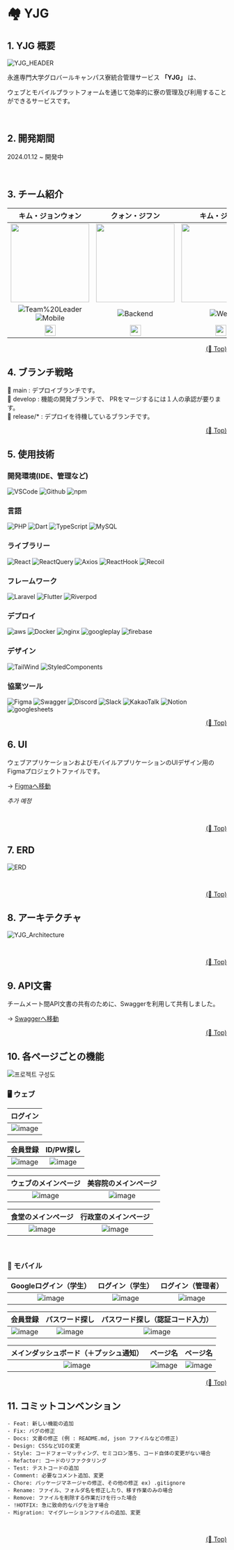 # 🏘 YJG

## 1. YJG 概要

![YJG_HEADER](https://github.com/Shining-Jicheon-Stars/.github/assets/125263770/8f1b74f7-a938-4ffe-8dd8-2e13f5d8fa51)

永進専門大学グロバールキャンパス寮統合管理サービス **「YJG」** は、

ウェブとモバイルプラットフォームを通じて効率的に寮の管理及び利用することができるサービスです。

<br>

## 2. 開発期間
2024.01.12 ~ 開発中

<br>

## 3. チーム紹介

|**キム・ジョンウォン**|**クォン・ジフン**|**キム・ジフン**|**キム・ヒョン**|**イ・ミンヒョク**|
| :------------: | :---------: | :--------: | :-------: | :----------: |
|<img src="https://avatars.githubusercontent.com/u/113046042?v=4" height=180 >|<img src="https://avatars.githubusercontent.com/u/108657822?v=4" height=180 >     |<img src="https://avatars.githubusercontent.com/u/121006991?v=4" height=180 >|<img src="https://avatars.githubusercontent.com/u/125263770?v=4" height=180 >     |<img src="https://avatars.githubusercontent.com/u/108847847?v=4" height=180 >|
| ![Team%20Leader](https://img.shields.io/badge/-Team%20leader-000000) ![Mobile](https://img.shields.io/badge/Frontend(M)-02A9FF) | ![Backend](https://img.shields.io/badge/Backend-FF2D20) | ![Web](https://img.shields.io/badge/Frontend(W)-FF7328) | ![Backend](https://img.shields.io/badge/Backend-FF2D20) | ![Mobile](https://img.shields.io/badge/Frontend(M)-02A9FF)
| <a href="https://github.com/jeongwonkimo3o"><img src="https://github.com/Shining-Jicheon-Stars/.github/assets/125263770/a4d73565-382f-4ab5-baa8-aad7d90e9db7" height=25 /></a> | <a href="https://github.com/jihun1844"><img src="https://github.com/Shining-Jicheon-Stars/.github/assets/125263770/a4d73565-382f-4ab5-baa8-aad7d90e9db7" height=25 /></a> | <a href="https://github.com/Jhoon00"><img src="https://github.com/Shining-Jicheon-Stars/.github/assets/125263770/a4d73565-382f-4ab5-baa8-aad7d90e9db7" height=25 /></a> | <a href="https://github.com/Hyn2"><img src="https://github.com/Shining-Jicheon-Stars/.github/assets/125263770/a4d73565-382f-4ab5-baa8-aad7d90e9db7" height=25 /></a> | <a href="https://github.com/lmh0615"><img src="https://github.com/Shining-Jicheon-Stars/.github/assets/125263770/a4d73565-382f-4ab5-baa8-aad7d90e9db7" height=25 /></a> | 

<p align="right"><a href="#top">(🔼 Top)</a></p>

## 4. ブランチ戦略

🚀 main : デプロイブランチです。<br/>
🚀 develop : 機能の開発ブランチで、 PRをマージするには１人の承認が要ります。<br/>
🚀 release/* : デプロイを待機しているブランチです。

<p align="right"><a href="#top">(🔼 Top)</a></p>

## 5. 使用技術

### 開発環境(IDE、管理など)
![VSCode](https://img.shields.io/badge/VSCODE-007ACC?style=for-the-badge&logo=visualstudiocode&logoColor=white)
![Github](https://img.shields.io/badge/GITHUB-181717?style=for-the-badge&logo=github&logoColor=white)
![npm](https://img.shields.io/badge/NPM-CB3837?style=for-the-badge&logo=npm&logoColor=white)

### 言語
![PHP](https://img.shields.io/badge/PHP-777BB4?style=for-the-badge&logo=php&logoColor=white)
![Dart](https://img.shields.io/badge/DART-0175C2?style=for-the-badge&logo=Dart&logoColor=white)
![TypeScript](https://img.shields.io/badge/TypeScript-3178C6?style=for-the-badge&logo=TypeScript&logoColor=white)
![MySQL](https://img.shields.io/badge/MySQL-4479A1?style=for-the-badge&logo=MySQL&logoColor=white)

### ライブラリー
![React](https://img.shields.io/badge/React-61DAFB?style=for-the-badge&logo=React&logoColor=white)
![ReactQuery](https://img.shields.io/badge/REACTQUERY-FF4154?style=for-the-badge&logo=reactquery&logoColor=white)
![Axios](https://img.shields.io/badge/AXIOS-5A29E4?style=for-the-badge&logo=axios&logoColor=white)
![ReactHook](https://img.shields.io/badge/REACTHOOKFORM-EC5990?style=for-the-badge&logo=reacthookform&logoColor=white)
![Recoil](https://img.shields.io/badge/Recoil-3578E5?style=for-the-badge&logo=Recoil&logoColor=white)

### フレームワーク
![Laravel](https://img.shields.io/badge/laravel-FF2D20?style=for-the-badge&logo=laravel&logoColor=white)
![Flutter](https://img.shields.io/badge/FLUTTER-02569B?style=for-the-badge&logo=flutter&logoColor=white)
![Riverpod](https://img.shields.io/badge/Riverpod-06B6D4?style=for-the-badge&logo=flutter&logoColor=white)

### デプロイ
![aws](https://img.shields.io/badge/amazonaws-232F3E?style=for-the-badge&logo=amazonaws&logoColor=white)
![Docker](https://img.shields.io/badge/docker-2496ED?style=for-the-badge&logo=docker&logoColor=white)
![nginx](https://img.shields.io/badge/nginx-009639?style=for-the-badge&logo=nginx&logoColor=white)
![googleplay](https://img.shields.io/badge/googleplay-414141?style=for-the-badge&logo=googleplay&logoColor=white)
![firebase](https://img.shields.io/badge/firebase-FFCA28?style=for-the-badge&logo=firebase&logoColor=black)

### デザイン
![TailWind](https://img.shields.io/badge/TailwindCSS-06B6D4?style=for-the-badge&logo=TailwindCSS&logoColor=white)
![StyledComponents](https://img.shields.io/badge/STYLEDCOMPONENTS-DB7093?style=for-the-badge&logo=styledcomponents&logoColor=white)

### 協業ツール
![Figma](https://img.shields.io/badge/FIGMA-F24E1E?style=for-the-badge&logo=figma&logoColor=white)
![Swagger](https://img.shields.io/badge/SWAGGER-85EA2D?style=for-the-badge&logo=swagger&logoColor=white)
![Discord](https://img.shields.io/badge/DISCORD-5865F2?style=for-the-badge&logo=discord&logoColor=white)
![Slack](https://img.shields.io/badge/SLACK-4A154B?style=for-the-badge&logo=slack&logoColor=white)
![KakaoTalk](https://img.shields.io/badge/KAKAOTALK-FFCD00?style=for-the-badge&logo=kakaotalk&logoColor=white)
![Notion](https://img.shields.io/badge/NOTION-000000?style=for-the-badge&logo=notion&logoColor=white)
![googlesheets](https://img.shields.io/badge/googlesheets-34A853?style=for-the-badge&logo=googlesheets&logoColor=white)


<p align="right"><a href="#top">(🔼 Top)</a></p>

## 6. UI

ウェブアプリケーションおよびモバイルアプリケーションのUIデザイン用のFigmaプロジェクトファイルです。

→ [Figmaへ移動](https://www.figma.com/file/wwXyuex6f6U7rWL50ltDmS/%EC%BA%A1%EC%8A%A4%ED%86%A4?type=design&node-id=1027%3A2116&mode=design&t=0OaOL240XuARIWZm-1)

*추가 예정*

<br/>

<p align="right"><a href="#top">(🔼 Top)</a></p>

## 7. ERD

![ERD](https://github.com/Shining-Jicheon-Stars/yjg-laravel-backend/assets/125263770/46472a8b-1519-4f82-a60d-cd83095d0f31)

<br />

<p align="right"><a href="#top">(🔼 Top)</a></p>

## 8. アーキテクチャ

![YJG_Architecture](https://github.com/Shining-Jicheon-Stars/yjg-laravel-backend/assets/125263770/9144ef6f-ed65-48f7-9e7c-071fb1510f6a)

<br/>

<p align="right"><a href="#top">(🔼 Top)</a></p>

## 9. API文書

チームメート間API文書の共有のために、Swaggerを利用して共有しました。

→ [Swaggerへ移動](http://ec2-13-124-102-253.ap-northeast-2.compute.amazonaws.com/api/documentation)

<p align="right"><a href="#top">(🔼 Top)</a></p>

## 10. 各ページごとの機能

![프로젝트 구성도](https://github.com/Shining-Jicheon-Stars/.github/assets/125263770/a87a9753-5ae1-484e-bf40-b3b49ab253bd)

### 🖥️ ウェブ

| **ログイン** |
|:-------------------------:|
| ![image](https://github.com/Shining-Jicheon-Stars/.github/assets/121006991/e38c8f90-6e11-48bc-a849-74f597acc274)|

| **会員登録** | **ID/PW探し** |
|:-------------------------:|:-------------------------:|
|![image](https://github.com/Shining-Jicheon-Stars/.github/assets/121006991/25603773-34e9-4d27-897c-a1639af2dc64)|![image](https://github.com/Shining-Jicheon-Stars/.github/assets/121006991/b44d2f92-b61b-418e-bfde-a945671a3451)

| **ウェブのメインページ** | **美容院のメインページ** |
|:-------------------------:|:-------------------------:|
|![image](https://github.com/Shining-Jicheon-Stars/.github/assets/121006991/8810604c-8d75-4b6f-90d6-24813b68fc29)|![image](https://github.com/Shining-Jicheon-Stars/.github/assets/121006991/547e871a-806a-481d-8553-09a08743bfb1)

| **食堂のメインページ** | **行政室のメインページ** |
|:-------------------------:|:-------------------------:|
|![image](https://github.com/Shining-Jicheon-Stars/.github/assets/121006991/2aca8c1b-c585-4ddc-a679-5411a192f2ea)|![image](https://github.com/Shining-Jicheon-Stars/.github/assets/121006991/9933d910-9828-4a73-a208-31372f4fb12a)




<br>

### 📱 モバイル

| **Googleログイン（学生）**    | **ログイン（学生）** |  **ログイン（管理者）**    |
|:-------------------------:|:-------------------------:|:-------------------------:|
|          ![image](https://github.com/Shining-Jicheon-Stars/.github/assets/113046042/c8a42f7b-9c47-4859-9ea4-8e2885f2b3b8)| ![image](https://github.com/Shining-Jicheon-Stars/.github/assets/113046042/80bdca90-adef-4af6-ab5e-976a95e72993)|  ![image](https://github.com/Shining-Jicheon-Stars/.github/assets/113046042/6d4dd5e0-f89e-4f1a-9e58-f055bda4b697)|

| **会員登録**    | **パスワード探し** |  **パスワード探し（認証コード入力）**    |
|:-------------------------:|:-------------------------:|:-------------------------:|
|          ![image](https://github.com/Shining-Jicheon-Stars/.github/assets/113046042/4f56c65e-837d-4a4a-a234-0da1f17945b6)| ![image](https://github.com/Shining-Jicheon-Stars/.github/assets/113046042/ec811b12-21ca-485a-8a9c-7f6436f44105)|  ![image](https://github.com/Shining-Jicheon-Stars/.github/assets/113046042/9c2b8557-09be-479d-ae46-9f518d3c1ba0)|

| **メインダッシュボード（＋プッシュ通知）**    | **ページ名** |  **ページ名**    |
|:-------------------------:|:-------------------------:|:-------------------------:|
|   ![image](https://github.com/Shining-Jicheon-Stars/.github/assets/113046042/0c320b33-3fef-40be-800e-1a245ea8e45c)| ![image](https://github.com/Shining-Jicheon-Stars/.github/assets/113046042/0c320b33-3fef-40be-800e-1a245ea8e45c)| ![image](https://github.com/Shining-Jicheon-Stars/.github/assets/113046042/0c320b33-3fef-40be-800e-1a245ea8e45c)|


<p align="right"><a href="#top">(🔼 Top)</a></p>

## 11. コミットコンベンション

```
- Feat: 新しい機能の追加
- Fix: バグの修正
- Docs: 文書の修正 (例 : README.md, json ファイルなどの修正)
- Design: CSSなどUIの変更
- Style: コードフォーマッティング、セミコロン落ち、コード自体の変更がない場合
- Refactor: コードのリファクタリング
- Test: テストコードの追加
- Comment: 必要なコメント追加、変更
- Chore: パッケージマネージャの修正、その他の修正 ex) .gitignore
- Rename: ファイル、フォルダ名を修正したり、移す作業のみの場合
- Remove: ファイルを削除する作業だけを行った場合
- !HOTFIX: 急に致命的なバグを治す場合
- Migration: マイグレーションファイルの追加、変更
```

<br/>

<p align="right"><a href="#top">(🔼 Top)</a></p>

</br>
